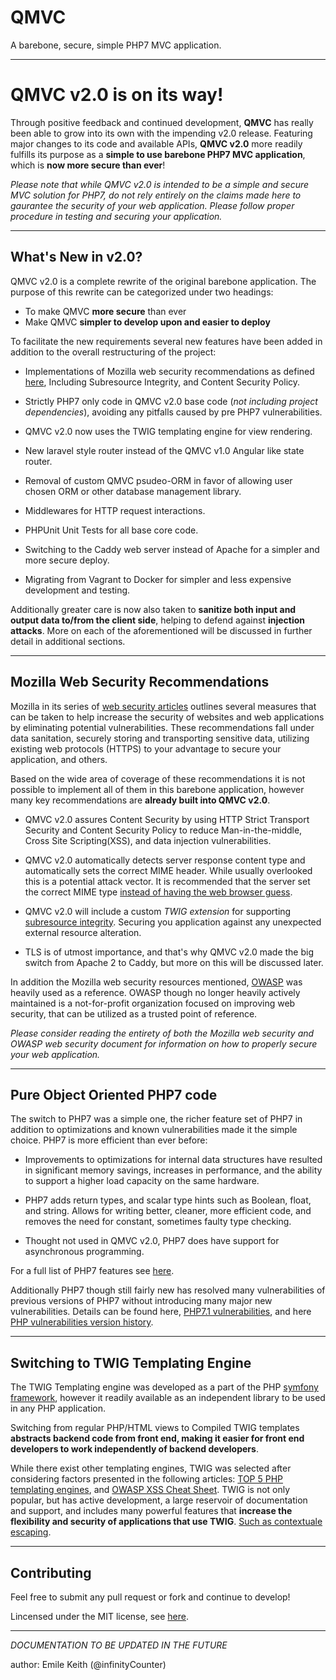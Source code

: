 # QMVC
A barebone, secure, simple PHP7 MVC application.
______

QMVC v2.0 is on its way!
===================
Through positive feedback and continued development, **QMVC** has really been able to grow into its own with the impending v2.0 release. Featuring major changes to its code and available APIs, **QMVC v2.0** more readily fulfills its purpose as a **simple to use barebone PHP7 MVC application**, which is **now more secure than ever**!

*Please note that while QMVC v2.0 is intended to be a simple and secure MVC solution for PHP7, do not rely entirely on the claims made here to gaurantee the security of your web application. Please follow proper procedure in testing and securing your application.*

----------

What's New in v2.0?
-------------
QMVC v2.0 is a complete rewrite of the original barebone application. The purpose of this rewrite can be categorized under two headings:

- To make QMVC **more secure** than ever
- Make QMVC **simpler to develop upon and easier to deploy**

To facilitate the new requirements several new features have been added in addition to the overall restructuring of the project:

- Implementations of Mozilla web security recommendations as defined [here](https://developer.mozilla.org/en-US/docs/Web/Security), Including Subresource Integrity, and Content Security Policy.

- Strictly PHP7 only code in QMVC v2.0 base code (*not including project dependencies*), avoiding any pitfalls caused by pre PHP7 vulnerabilities.

- QMVC v2.0 now uses the TWIG templating engine for view rendering.

- New laravel style router instead of the QMVC v1.0 Angular like state router.

- Removal of custom QMVC psudeo-ORM in favor of allowing user chosen ORM or other database management library.

- Middlewares for HTTP request interactions.

- PHPUnit Unit Tests for all base core code.

- Switching to the Caddy web server instead of Apache for a simpler and more secure deploy.

- Migrating from Vagrant to Docker for simpler and less expensive development and testing.

Additionally greater care is now also taken to **sanitize both input and output data to/from the client side**, helping to defend against **injection attacks**. More on each of the aforementioned will be discussed in further detail in additional sections.

-------
Mozilla Web Security Recommendations
--------------
Mozilla in its series of [web security articles](https://developer.mozilla.org/en-US/docs/Web/Security) outlines several  measures that can be taken to help increase the security of websites and web applications by eliminating potential vulnerabilities. These recommendations fall under data sanitation, securely storing and transporting sensitive data, utilizing existing web protocols (HTTPS) to your advantage to secure your application, and others. 

Based on the wide area of coverage of these recommendations it is not possible to implement all of them in this barebone application, however many key recommendations are **already built into QMVC v2.0**.  

- QMVC v2.0 assures Content Security by using HTTP Strict Transport Security and Content Security Policy to reduce Man-in-the-middle, Cross Site Scripting(XSS), and data injection vulnerabilities.

-  QMVC v2.0 automatically detects server response content type and automatically sets the correct MIME header. While usually overlooked this is a potential attack vector. It is recommended that the server set the correct MIME type [instead of having the web browser guess](https://developer.mozilla.org/en-US/docs/Web/Security/Securing_your_site/Configuring_server_MIME_types#Why_browsers_should_not_guess_MIME_types).

- QMVC v2.0 will include a custom *TWIG extension* for supporting [subresource integrity](https://developer.mozilla.org/en-US/docs/Web/Security/Subresource_Integrity). Securing you application against any unexpected external resource alteration. 

-  TLS is of utmost importance, and that's why QMVC v2.0 made the big switch from Apache 2 to Caddy, but more on this will be discussed later.

In addition the Mozilla web security resources mentioned, [OWASP](https://www.owasp.org/index.php/Main_Page) was heavily used as a reference. OWASP though no longer heavily actively maintained is a not-for-profit organization focused on improving web security, that can be utilized as a trusted point of reference. 

*Please consider reading the entirety of both the Mozilla web security and OWASP web security document for information on how to properly secure your web application.* 


-------

Pure Object Oriented PHP7 code
-------------

The switch to PHP7 was a simple one, the richer feature set of PHP7 in addition to optimizations and known vulnerabilities made it the simple choice. PHP7 is more efficient than ever before:

- Improvements to optimizations for internal data structures have resulted in significant memory savings, increases in performance, and the ability to support a higher load capacity on the same hardware.

- PHP7 adds return types, and scalar type hints such as Boolean, float, and string. Allows for writing better, cleaner, more efficient code, and removes the need for constant, sometimes faulty type checking.

- Thought not used in QMVC v2.0, PHP7 does have support for asynchronous programming.

For a full list of PHP7 features see [here](http://php.net/manual/en/migration70.php).

Additionally PHP7 though still fairly new has resolved many vulnerabilities of previous versions of PHP7 without introducing many major new vulnerabilities. Details can be found here, [PHP7.1 vulnerabilities](https://www.cvedetails.com/vulnerability-list/vendor_id-74/product_id-128/version_id-206539/PHP-PHP-7.1.0.html), and here [PHP vulnerabilities version history](https://www.cvedetails.com/version-list/74/128/1/PHP-PHP.html).

-------

Switching to TWIG Templating Engine
-------

The TWIG Templating engine was developed as a part of the PHP [symfony framework](https://symfony.com), however it readily available as an independent library to be used in any PHP application. 

Switching from regular PHP/HTML views to Compiled TWIG templates **abstracts backend code from front end, making it easier for front end developers to work independently of backend developers**.

While there exist other templating engines, TWIG was selected after considering factors presented in the following articles: [TOP 5 PHP templating engines](http://www.sitecrafting.com/blog/top-5-php-template-engines/), and [OWASP XSS Cheat Sheet](https://www.owasp.org/index.php/XSS_(Cross_Site_Scripting)_Prevention_Cheat_Sheet). TWIG is not only popular, but has active development, a large reservoir of documentation and support, and includes many powerful features that **increase the flexibility and security of applications that use TWIG**. [Such as contextuale escaping](https://twig.symfony.com/doc/2.x/filters/escape.html).


--------


Contributing
------

Feel free to submit any pull request or fork and continue to develop!

Lincensed under the MIT license, see [here](https://github.com/infinityCounter/QMVC/blob/dev_v2.0/LICENSE).

-------

*DOCUMENTATION TO BE UPDATED IN THE FUTURE*

author: Emile Keith (@infinityCounter)
